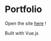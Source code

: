 # Portfolio

Open the site [here]( https://astonishing-flan-795811.netlify.app/ ) !

Built with Vue.js 

